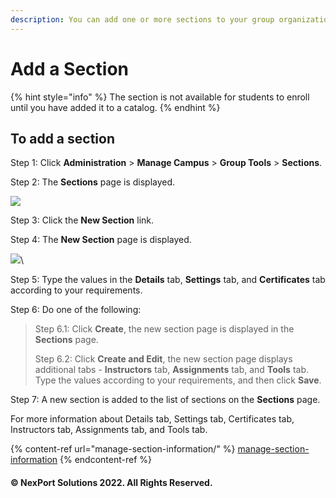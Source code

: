 ```yaml
---
description: You can add one or more sections to your group organization.
---
```


# Add a Section

{% hint style="info" %}
The section is not available for students to enroll until you have added it to a catalog.
{% endhint %}

## **To add a section**

Step 1:  Click **Administration** > **Manage Campus** > **Group Tools** > **Sections**.

Step 2:  The **Sections** page is displayed.

![](https://www.nexportcampus.com/Content/Guides/aweb/Content/Resources/Images/GT\_Sections/Sections%20-%20NewSection\_550x207.png)

Step 3:  Click the **New Section** link.

Step 4:  The **New Section** page is displayed.

![](https://www.nexportcampus.com/Content/Guides/aweb/Content/Resources/Images/GT\_Sections/New\_Section\_550x413.png)\


Step 5:  Type the values in the **Details** tab, **Settings** tab, and **Certificates** tab according to your requirements.

Step 6:  Do one of the following:

> Step 6.1:  Click **Create**, the new section page is displayed in the **Sections** page.
>
> Step 6.2:  Click **Create and Edit**, the new section page displays additional tabs - **Instructors** tab, **Assignments** tab, and **Tools** tab. Type the values according to your requirements, and then click **Save**.

Step 7:  A new section is added to the list of sections on the **Sections** page.

For more information about Details tab, Settings tab, Certificates tab, Instructors tab, Assignments tab, and Tools tab.

{% content-ref url="manage-section-information/" %}
[manage-section-information](manage-section-information/)
{% endcontent-ref %}

#### © NexPort Solutions 2022. All Rights Reserved.
